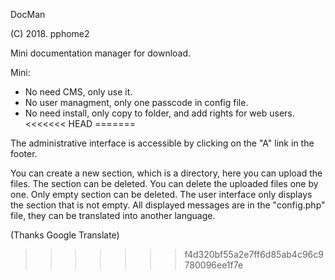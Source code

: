
DocMan

(C) 2018. pphome2


Mini documentation manager for download.

Mini:
- No need CMS, only use it.
- No user managment, only one passcode in config file.
- No need install, only copy to folder, and add rights for web users.
<<<<<<< HEAD
=======

The administrative interface is accessible by clicking on the "A" 
link in the footer. 

You can create a new section, which is a directory, here you can 
upload the files. The section can be deleted. You can delete the 
uploaded files one by one. Only empty section can be deleted. The 
user interface only displays the section that is not empty. All 
displayed messages are in the "config.php" file, they can be 
translated into another language.

(Thanks Google Translate)
>>>>>>> f4d320bf55a2e7ff6d85ab4c96c9780096ee1f7e
